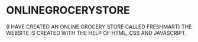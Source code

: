 # ONLINEGROCERYSTORE
(I HAVE CREATED AN ONLINE GROCERY STORE CALLED FRESHMART)
THE WEBSITE IS CREATED WITH THE HELP OF HTML, CSS AND JAVASCRIPT.

